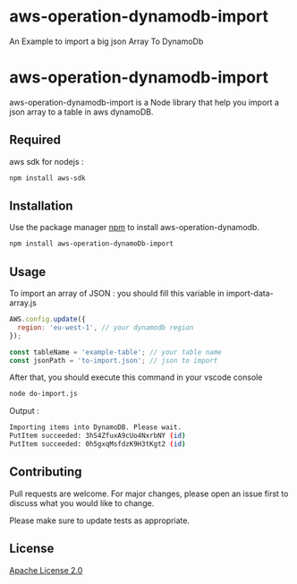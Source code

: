 # aws-operation-dynamodb-import

An Example to import a big json Array To DynamoDb

# aws-operation-dynamodb-import

aws-operation-dynamodb-import is a Node library that help you import a json array to a table in aws dynamoDB.

## Required

aws sdk for nodejs :

```bash
npm install aws-sdk
```

## Installation

Use the package manager [npm](https://www.npmjs.com/) to install aws-operation-dynamodb.

```bash
npm install aws-operation-dynamoDb-import
```

## Usage

To import an array of JSON :
you should fill this variable in import-data-array.js

```javascript
AWS.config.update({
  region: 'eu-west-1', // your dynamodb region
});

const tableName = 'example-table'; // your table name
const jsonPath = 'to-import.json'; // json to import
```

After that, you should execute this command in your vscode console

```bash
node do-import.js
```

Output :

```bash
Importing items into DynamoDB. Please wait.
PutItem succeeded: 3hS4ZfuxA9cUo4NxrbNY (id)
PutItem succeeded: 0h5gxqMsfdzK9H3tKgt2 (id)
```

## Contributing

Pull requests are welcome. For major changes, please open an issue first to discuss what you would like to change.

Please make sure to update tests as appropriate.

## License

[Apache License 2.0](https://choosealicense.com/licenses/apache-2.0/)
